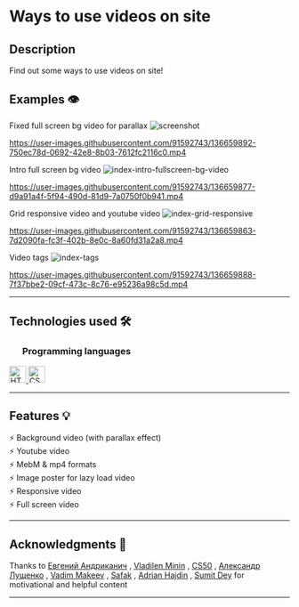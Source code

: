 # Ways to use videos on site

## Description

Find out some ways to use videos on site!

## Examples 👁️

Fixed full screen bg video for parallax
![screenshot](https://user-images.githubusercontent.com/91592743/136659907-848f0d92-9c3e-452c-96f1-a517de1f8a41.png)

https://user-images.githubusercontent.com/91592743/136659892-750ec78d-0692-42e8-8b03-7612fc2116c0.mp4

Intro full screen bg video
![index-intro-fullscreen-bg-video](https://user-images.githubusercontent.com/91592743/136659885-6b63e2a8-3806-4918-8c6b-ec6d17657e06.png)

https://user-images.githubusercontent.com/91592743/136659877-d9a91a4f-5f94-490d-81d9-7a0750f0b941.mp4

Grid responsive video and youtube video
![index-grid-responsive](https://user-images.githubusercontent.com/91592743/136659875-591af4b8-eacb-4f0b-b214-29a409e0f383.png)

https://user-images.githubusercontent.com/91592743/136659863-7d2090fa-fc3f-402b-8e0c-8a60fd31a2a8.mp4

Video tags
![index-tags](https://user-images.githubusercontent.com/91592743/136659891-2870aac7-f989-4636-b896-6268d3e170bb.png)

https://user-images.githubusercontent.com/91592743/136659888-7f37bbe2-09cf-473c-8c76-e95236a98c5d.mp4

---

## Technologies used 🛠️

<h3 align="left"> &nbsp  &nbsp  &nbsp Programming languages</h3>

<a href="https://www.w3.org/html/" target="_blank"> <img src="https://img.shields.io/badge/HTML5-E34F26?style=for-the-badge&logo=html5&logoColor=white" alt="HTML5" height="30"/> </a>
<a href="https://www.w3schools.com/css/" target="_blank"> <img src="https://img.shields.io/badge/CSS3-1572B6?style=for-the-badge&logo=css3&logoColor=white" alt="CSS3" height="30"/> </a>

---

## Features 💡

⚡️ Background video (with parallax effect)\
⚡️ Youtube video\
⚡️ MebM & mp4 formats\
⚡️ Image poster for lazy load video\
⚡️ Responsive video\
⚡️ Full screen video

---

## Acknowledgments 🎁

Thanks to
[Евгений Андриканич](https://fls.guru/) ,
[Vladilen Minin](https://www.youtube.com/c/VladilenMinin) ,
[CS50](https://cs50.harvard.edu/college/2021/fall/) ,
[Александр Лущенко](https://itgid.info/) ,
[Vadim Makeev](https://www.youtube.com/channel/UCaTfYudJUVA8cV_But8KZVQ) ,
[Safak](https://github.com/safak) ,
[Adrian Hajdin](https://www.completepathtojavascriptmastery.com/) ,
[Sumit Dey](https://www.youtube.com/c/BackbenchCoder)
for motivational and helpful content

---
